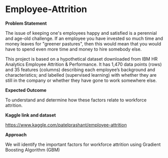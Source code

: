 # Employee-Attrition

**Problem Statement**

The issue of keeping one's employees happy and satisfied is a perennial and age-old challenge. If an employee you have invested so much time and money leaves for "greener pastures", then this would mean that you would have to spend even more time and money to hire somebody else.

This project is based on a hypothetical dataset downloaded from IBM HR Analytics Employee Attrition & Performance. It has 1,470 data points (rows) and 35 features (columns) describing each employee’s background and characteristics; and labelled (supervised learning) with whether they are still in the company or whether they have gone to work somewhere else.

**Expected Outcome**

To understand and determine how these factors relate to workforce attrition.

**Kaggle link and dataset**

https://www.kaggle.com/patelprashant/employee-attrition

**Approach**

We will identify the important factors for workforce attrition using Gradient Boosting Algorithm (GBM)
